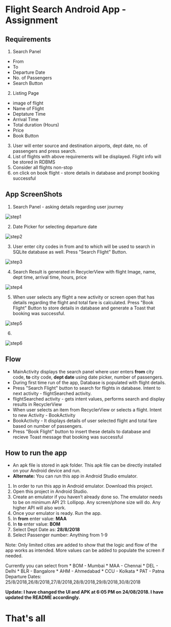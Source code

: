 # Flight Search Android App - Assignment

## Requirements

1. Search Panel
  - From
  - To
  - Departure Date
  - No. of Passengers
  - Search Button
2. Listing Page
  - image of flight
  - Name of Flight
  - Deptature Time
  - Arrival Time
  - Total duration (Hours)
  - Price
  - Book Button
3. User will enter source and destination airports, dept date, no. of passengers and press search.
4. List of flights with above requirements will be displayed. Flight info will be stored in RDBMS
5. Consider all flights non-stop
6. on click on book flight - store details in database and prompt booking successful

## App ScreenShots

1. Search Panel - asking details regarding user journey

![step1](https://user-images.githubusercontent.com/18751913/44585677-bb281a00-a7ca-11e8-98f7-de4cb81e1b05.PNG)

2. Date Picker for selecting departure date

![step2](https://user-images.githubusercontent.com/18751913/44585678-bcf1dd80-a7ca-11e8-9809-c3817035f9e6.PNG)

3. User enter city codes in from and to which will be used to search in SQLite database as well. Press "Search Flight" Button.

![step3](https://user-images.githubusercontent.com/18751913/44585680-bf543780-a7ca-11e8-8947-3fc1ac7a4db5.PNG)

4. Search Result is generated in RecyclerView with flight Image, name, dept time, arrival time, hours, price

![step4](https://user-images.githubusercontent.com/18751913/44585681-c1b69180-a7ca-11e8-869d-d96413ff9251.PNG)

5. When user selects any flight a new activity or screen open that has details regarding the flight and total fare is calculated. 
Press "Book Flight" Button to store details in database and generate a Toast that booking was successful.

![step5](https://user-images.githubusercontent.com/18751913/44585682-c3805500-a7ca-11e8-87f3-97c7a98fdb76.PNG)

6. 

![step6](https://user-images.githubusercontent.com/18751913/44585683-c5e2af00-a7ca-11e8-98bc-40f234c30c57.PNG)


## Flow

- MainActivity displays the search panel where user enters **from** city code, **to** city code, **dept date** using date picker, 
number of passengers.
- During first time run of the app, Database is populated with flight details.
- Press "Search Flight" button to search for flights in database. Intent to next activity - flightSearched activity.
- flightSearched activity - gets intent values, performs search and display results in RecyclerView
- When user selects an item from RecyclerView or selects a flight. Intent to new Activity - BookActivity
- BookActivity - It displays details of user selected flight and total fare based on number of passengers. 
- Press "Book Flight" button to insert these details to database and recieve Toast message that booking was successful

## How to run the app

- An apk file is stored in apk folder. This apk file can be directly installed on your Android device and run.
- **Alternate:** You can run this app in Android Studio emulator.
1. In order to run this app in Android emulator. Download this project.
2. Open this project in Android Studio.
3. Create an emulator if you haven’t already done so. The emulator needs to be on minimum API 21: Lollipop. 
   Any screen/phone size will do. Any higher API will also work. 
4. Once your emulator is ready. Run the app. 
5. In **from** enter value: **MAA**
6. In **to** enter value: **BOM**
7. Select Dept Date as: **28/8/2018**
8. Select Passenger number: Anything from 1-9

Note: Only limited cities are added to show that the logic and flow of the app works as intended. More values can be added to populate
 the screen if needed.
 
 Currently you can select from
      * BOM - Mumbai
      * MAA - Chennai
      * DEL - Delhi
      * BLR - Bangalore
      * AHM - Ahmedabad
      * CCU - Kolkata
      * PAT - Patna
 Departure Dates: 25/8/2018,26/8/2018,27/8/2018,28/8/2018,29/8/2018,30/8/2018
  

**Update: I have changed the UI and APK at 6:05 PM on 24/08/2018. I have updated the README accordingly.**

That's all
==============================================================================================================
